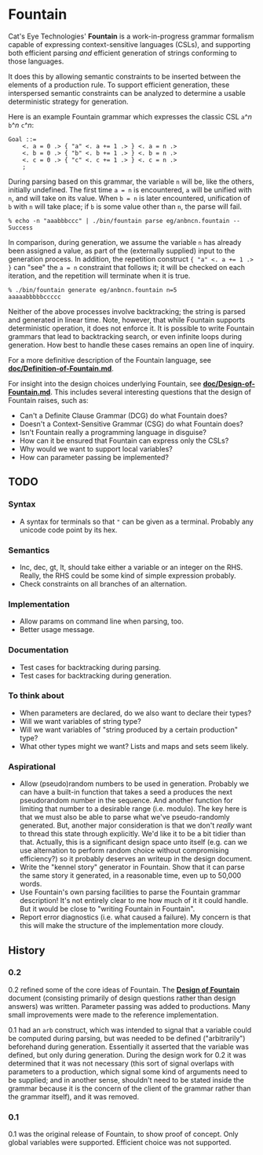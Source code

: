 Fountain
========

Cat's Eye Technologies' **Fountain** is a work-in-progress grammar formalism
capable of expressing context-sensitive languages (CSLs), and supporting both
efficient parsing _and_ efficient generation of strings conforming to those
languages.

It does this by allowing semantic constraints to be inserted between the
elements of a production rule.  To support efficient generation, these
interspersed semantic constraints can be analyzed to determine a usable
deterministic strategy for generation.

Here is an example Fountain grammar which expresses the classic CSL
`a`^_n_ `b`^_n_ `c`^_n_:

    Goal ::=
        <. a = 0 .> { "a" <. a += 1 .> } <. a = n .>
        <. b = 0 .> { "b" <. b += 1 .> } <. b = n .>
        <. c = 0 .> { "c" <. c += 1 .> } <. c = n .>
        ;

During parsing based on this grammar, the variable `n` will be,
like the others, initially undefined.  The first time `a = n` is
encountered, `a` will be unified with `n`, and will take on its
value.  When `b = n` is later encountered, unification of `b`
with `n` will take place; if `b` is some value other than `n`,
the parse will fail.

    % echo -n "aaabbbccc" | ./bin/fountain parse eg/anbncn.fountain --
    Success

In comparison, during generation, we assume the variable `n` has
already been assigned a value, as part of the (externally supplied)
input to the generation process.
In addition, the repetition construct `{ "a" <. a += 1 .> }` can "see"
the `a = n` constraint that follows it; it will be checked on each
iteration, and the repetition will terminate when it is true.

    % ./bin/fountain generate eg/anbncn.fountain n=5
    aaaaabbbbbccccc

Neither of the above processes involve backtracking; the string
is parsed and generated in linear time.  Note, however, that while
Fountain supports deterministic operation, it does not enforce it.
It is possible to write Fountain grammars that lead to backtracking
search, or even infinite loops during generation.  How best to handle
these cases remains an open line of inquiry.

For a more definitive description of the Fountain language, see
 **[doc/Definition-of-Fountain.md](doc/Definition-of-Fountain.md)**.

For insight into the design choices underlying Fountain, see
**[doc/Design-of-Fountain.md](doc/Design-of-Fountain.md)**.  This includes
several interesting questions that the design of Fountain raises, such as:

*   Can't a Definite Clause Grammar (DCG) do what Fountain does?
*   Doesn't a Context-Sensitive Grammar (CSG) do what Fountain does?
*   Isn't Fountain really a programming language in disguise?
*   How can it be ensured that Fountain can express only the CSLs?
*   Why would we want to support local variables?
*   How can parameter passing be implemented?

TODO
----

### Syntax

*   A syntax for terminals so that `"` can be given as a terminal.
    Probably any unicode code point by its hex.

### Semantics

*   Inc, dec, gt, lt, should take either a variable or an integer on the RHS.
    Really, the RHS could be some kind of simple expression probably.
*   Check constraints on all branches of an alternation.

### Implementation

*   Allow params on command line when parsing, too.
*   Better usage message.

### Documentation

*   Test cases for backtracking during parsing.
*   Test cases for backtracking during generation.

### To think about

*   When parameters are declared, do we also want to declare their types?
*   Will we want variables of string type?
*   Will we want variables of "string produced by a certain production" type?
*   What other types might we want?  Lists and maps and sets seem likely.

### Aspirational

*   Allow (pseudo)random numbers to be used in generation.
    Probably we can have a built-in function that takes a seed a produces
    the next pseudorandom number in the sequence.  And another function for
    limiting that number to a desirable range (i.e. modulo).
    The key here is that we must also be able to parse what we've
    pseudo-randomly generated.  But, another major consideration is that
    we don't _really_ want to thread this state through explicitly.  We'd
    like it to be a bit tidier than that.  Actually, this is a significant
    design space unto itself (e.g. can we use alternation to perform
    random choice without compromising efficiency?) so it probably
    deserves an writeup in the design document.
*   Write the "kennel story" generator in Fountain.  Show that
    it can parse the same story it generated, in a reasonable
    time, even up to 50,000 words.
*   Use Fountain's own parsing facilities to parse the Fountain
    grammar description!  It's not entirely clear to me how much
    of it it could handle.  But it would be close to "writing
    Fountain in Fountain".
*   Report error diagnostics (i.e. what caused a failure).  My
    concern is that this will make the structure of the
    implementation more cloudy.

History
-------

### 0.2

0.2 refined some of the core ideas of Fountain.  The
**[Design of Fountain](doc/Design-of-Fountain.md)**
document (consisting primarily of design questions rather
than design answers) was written.  Parameter passing was added to
productions.  Many small improvements were made to the
reference implementation.

0.1 had an `arb` construct, which was intended to signal that
a variable could be computed during parsing, but was needed to
be defined ("arbitrarily") beforehand during generation.  Essentially
it asserted that the variable was defined, but only during generation.
During the design work for 0.2 it was determined that it was not
necessary (this sort of signal overlaps with parameters to a
production, which signal some kind of arguments need to be supplied;
and in another sense, shouldn't need to be stated inside the grammar
because it is the concern of the client of the grammar rather than
the grammar itself), and it was removed.

### 0.1

0.1 was the original release of Fountain, to show proof of concept.
Only global variables were supported.  Efficient choice was not
supported.
